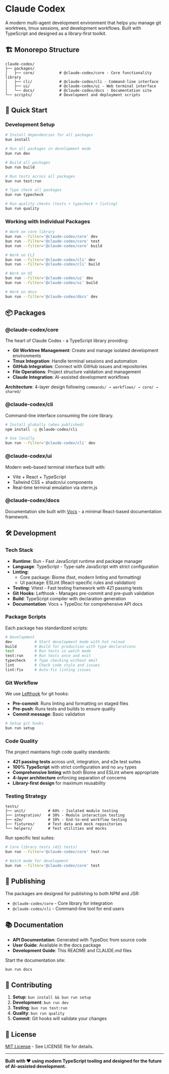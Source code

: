 # Claude Codex

A modern multi-agent development environment that helps you manage git worktrees, tmux sessions, and development workflows. Built with TypeScript and designed as a library-first toolkit.

## 🏗️ Monorepo Structure

```
claude-codex/
├── packages/
│   ├── core/           # @claude-codex/core - Core functionality library
│   ├── cli/            # @claude-codex/cli - Command-line interface
│   ├── ui/             # @claude-codex/ui - Web terminal interface
│   └── docs/           # @claude-codex/docs - Documentation site
└── scripts/            # Development and deployment scripts
```

## 🚀 Quick Start

### Development Setup

```bash
# Install dependencies for all packages
bun install

# Run all packages in development mode
bun run dev

# Build all packages
bun run build

# Run tests across all packages
bun run test:run

# Type check all packages
bun run typecheck

# Run quality checks (tests + typecheck + linting)
bun run quality
```

### Working with Individual Packages

```bash
# Work on core library
bun run --filter='@claude-codex/core' dev
bun run --filter='@claude-codex/core' test
bun run --filter='@claude-codex/core' build

# Work on CLI
bun run --filter='@claude-codex/cli' dev
bun run --filter='@claude-codex/cli' build

# Work on UI
bun run --filter='@claude-codex/ui' dev
bun run --filter='@claude-codex/ui' build

# Work on docs
bun run --filter='@claude-codex/docs' dev
```

## 📦 Packages

### @claude-codex/core

The heart of Claude Codex - a TypeScript library providing:

- **Git Worktree Management**: Create and manage isolated development environments
- **Tmux Integration**: Handle terminal sessions and automation
- **GitHub Integration**: Connect with GitHub issues and repositories
- **File Operations**: Project structure validation and management
- **Claude Integration**: AI-assisted development workflows

**Architecture**: 4-layer design following `commands/ → workflows/ → core/ → shared/`

### @claude-codex/cli

Command-line interface consuming the core library.

```bash
# Install globally (when published)
npm install -g @claude-codex/cli

# Use locally
bun run --filter='@claude-codex/cli' dev
```

### @claude-codex/ui

Modern web-based terminal interface built with:
- Vite + React + TypeScript
- Tailwind CSS + shadcn/ui components
- Real-time terminal emulation via xterm.js

### @claude-codex/docs

Documentation site built with [Vocs](https://vocs.dev/) - a minimal React-based documentation framework.

## 🛠️ Development

### Tech Stack

- **Runtime**: Bun - Fast JavaScript runtime and package manager
- **Language**: TypeScript - Type-safe JavaScript with strict configuration
- **Linting**: 
  - Core package: Biome (fast, modern linting and formatting)
  - UI package: ESLint (React-specific rules and validation)
- **Testing**: Vitest - Fast testing framework with 421 passing tests
- **Git Hooks**: Lefthook - Manages pre-commit and pre-push validation
- **Build**: TypeScript compiler with declaration generation
- **Documentation**: Vocs + TypeDoc for comprehensive API docs

### Package Scripts

Each package has standardized scripts:

```bash
# Development
dev          # Start development mode with hot reload
build        # Build for production with type declarations
test         # Run tests in watch mode
test:run     # Run tests once and exit
typecheck    # Type checking without emit
lint         # Check code style and issues
lint:fix     # Auto-fix linting issues
```

### Git Workflow

We use [Lefthook](https://github.com/evilmartians/lefthook) for git hooks:

- **Pre-commit**: Runs linting and formatting on staged files
- **Pre-push**: Runs tests and builds to ensure quality
- **Commit message**: Basic validation

```bash
# Setup git hooks
bun run setup
```

### Code Quality

The project maintains high code quality standards:

- **421 passing tests** across unit, integration, and e2e test suites
- **100% TypeScript** with strict configuration and no `any` types
- **Comprehensive linting** with both Biome and ESLint where appropriate
- **4-layer architecture** enforcing separation of concerns
- **Library-first design** for maximum reusability

### Testing Strategy

```
tests/
├── unit/          # 60% - Isolated module testing  
├── integration/   # 30% - Module interaction testing
├── e2e/           # 10% - End-to-end workflow testing
├── fixtures/      # Test data and mock repositories
└── helpers/       # Test utilities and mocks
```

Run specific test suites:

```bash
# Core library tests (421 tests)
bun run --filter='@claude-codex/core' test:run

# Watch mode for development
bun run --filter='@claude-codex/core' test
```

## 🚢 Publishing

The packages are designed for publishing to both NPM and JSR:

- `@claude-codex/core` - Core library for integration
- `@claude-codex/cli` - Command-line tool for end users

## 📚 Documentation

- **API Documentation**: Generated with TypeDoc from source code
- **User Guide**: Available in the docs package
- **Development Guide**: This README and CLAUDE.md files

Start the documentation site:

```bash
bun run docs
```

## 🤝 Contributing

1. **Setup**: `bun install && bun run setup`
2. **Development**: `bun run dev` 
3. **Testing**: `bun run test:run`
4. **Quality**: `bun run quality`
5. **Commit**: Git hooks will validate your changes

## 📄 License

[MIT License](LICENSE) - See LICENSE file for details.

---

**Built with ❤️ using modern TypeScript tooling and designed for the future of AI-assisted development.**